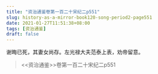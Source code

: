 ```yaml
---
title: "资治通鉴卷第一百二十宋纪二p551"
slug: history-as-a-mirror-book120-song-period2-page551
date: 2021-01-27T11:51:38+08:00
tags: [资治通鉴]
draft: false
---
```


谢晦已死，其妻女尚存。左光禄大夫范泰上表，劝帝留意。
> <<资治通鉴>>卷第一百二十宋纪二p551

